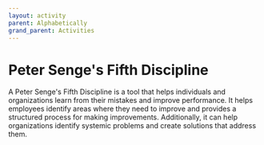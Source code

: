 ```yaml
---
layout: activity
parent: Alphabetically
grand_parent: Activities
---
```


# Peter Senge's Fifth Discipline

A Peter Senge's Fifth Discipline is a tool that helps individuals and organizations learn from their mistakes and improve performance. It helps employees identify areas where they need to improve and provides a structured process for making improvements. Additionally, it can help organizations identify systemic problems and create solutions that address them.
